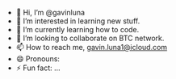 - 👋 Hi, I’m @gavinluna
- 👀 I’m interested in learning new stuff.
- 🌱 I’m currently learning how to code.
- 💞️ I’m looking to collaborate on BTC network.
- 📫 How to reach me, gavin.luna1@icloud.com
- 😄 Pronouns:
- ⚡ Fun fact: ...

<!---
gavinluna/gavinluna is a ✨ special ✨ repository because its `README.md` (this file) appears on your GitHub profile.
You can click the Preview link to take a look at your changes.
--->
